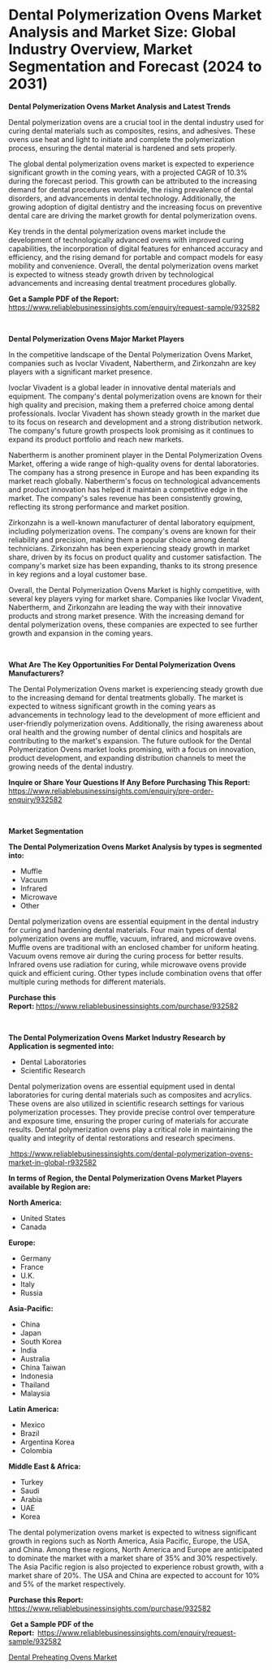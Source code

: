 <p><h1>Dental Polymerization Ovens Market Analysis and Market Size: Global Industry Overview, Market Segmentation and Forecast (2024 to 2031)</h1></p><p><strong>Dental Polymerization Ovens Market Analysis and Latest Trends</strong></p>
<p><p>Dental polymerization ovens are a crucial tool in the dental industry used for curing dental materials such as composites, resins, and adhesives. These ovens use heat and light to initiate and complete the polymerization process, ensuring the dental material is hardened and sets properly.</p><p>The global dental polymerization ovens market is expected to experience significant growth in the coming years, with a projected CAGR of 10.3% during the forecast period. This growth can be attributed to the increasing demand for dental procedures worldwide, the rising prevalence of dental disorders, and advancements in dental technology. Additionally, the growing adoption of digital dentistry and the increasing focus on preventive dental care are driving the market growth for dental polymerization ovens.</p><p>Key trends in the dental polymerization ovens market include the development of technologically advanced ovens with improved curing capabilities, the incorporation of digital features for enhanced accuracy and efficiency, and the rising demand for portable and compact models for easy mobility and convenience. Overall, the dental polymerization ovens market is expected to witness steady growth driven by technological advancements and increasing dental treatment procedures globally.</p></p>
<p><strong>Get a Sample PDF of the Report:&nbsp;</strong> <a href="https://www.reliablebusinessinsights.com/enquiry/request-sample/932582">https://www.reliablebusinessinsights.com/enquiry/request-sample/932582</a></p>
<p>&nbsp;</p>
<p><strong>Dental Polymerization Ovens Major Market Players</strong></p>
<p><p>In the competitive landscape of the Dental Polymerization Ovens Market, companies such as Ivoclar Vivadent, Nabertherm, and Zirkonzahn are key players with a significant market presence. </p><p>Ivoclar Vivadent is a global leader in innovative dental materials and equipment. The company's dental polymerization ovens are known for their high quality and precision, making them a preferred choice among dental professionals. Ivoclar Vivadent has shown steady growth in the market due to its focus on research and development and a strong distribution network. The company's future growth prospects look promising as it continues to expand its product portfolio and reach new markets.</p><p>Nabertherm is another prominent player in the Dental Polymerization Ovens Market, offering a wide range of high-quality ovens for dental laboratories. The company has a strong presence in Europe and has been expanding its market reach globally. Nabertherm's focus on technological advancements and product innovation has helped it maintain a competitive edge in the market. The company's sales revenue has been consistently growing, reflecting its strong performance and market position.</p><p>Zirkonzahn is a well-known manufacturer of dental laboratory equipment, including polymerization ovens. The company's ovens are known for their reliability and precision, making them a popular choice among dental technicians. Zirkonzahn has been experiencing steady growth in market share, driven by its focus on product quality and customer satisfaction. The company's market size has been expanding, thanks to its strong presence in key regions and a loyal customer base.</p><p>Overall, the Dental Polymerization Ovens Market is highly competitive, with several key players vying for market share. Companies like Ivoclar Vivadent, Nabertherm, and Zirkonzahn are leading the way with their innovative products and strong market presence. With the increasing demand for dental polymerization ovens, these companies are expected to see further growth and expansion in the coming years.</p></p>
<p>&nbsp;</p>
<p><strong>What Are The Key Opportunities For Dental Polymerization Ovens Manufacturers?</strong></p>
<p><p>The Dental Polymerization Ovens market is experiencing steady growth due to the increasing demand for dental treatments globally. The market is expected to witness significant growth in the coming years as advancements in technology lead to the development of more efficient and user-friendly polymerization ovens. Additionally, the rising awareness about oral health and the growing number of dental clinics and hospitals are contributing to the market's expansion. The future outlook for the Dental Polymerization Ovens market looks promising, with a focus on innovation, product development, and expanding distribution channels to meet the growing needs of the dental industry.</p></p>
<p><strong>Inquire or Share Your Questions If Any Before Purchasing This Report:</strong> <a href="https://www.reliablebusinessinsights.com/enquiry/pre-order-enquiry/932582">https://www.reliablebusinessinsights.com/enquiry/pre-order-enquiry/932582</a></p>
<p>&nbsp;</p>
<p><strong>Market Segmentation</strong></p>
<p><strong>The Dental Polymerization Ovens Market Analysis by types is segmented into:</strong></p>
<p><ul><li>Muffle</li><li>Vacuum</li><li>Infrared</li><li>Microwave</li><li>Other</li></ul></p>
<p><p>Dental polymerization ovens are essential equipment in the dental industry for curing and hardening dental materials. Four main types of dental polymerization ovens are muffle, vacuum, infrared, and microwave ovens. Muffle ovens are traditional with an enclosed chamber for uniform heating. Vacuum ovens remove air during the curing process for better results. Infrared ovens use radiation for curing, while microwave ovens provide quick and efficient curing. Other types include combination ovens that offer multiple curing methods for different materials.</p></p>
<p><strong>Purchase this Report:&nbsp;</strong><a href="https://www.reliablebusinessinsights.com/purchase/932582">https://www.reliablebusinessinsights.com/purchase/932582</a></p>
<p>&nbsp;</p>
<p><strong>The Dental Polymerization Ovens Market Industry Research by Application is segmented into:</strong></p>
<p><ul><li>Dental Laboratories</li><li>Scientific Research</li></ul></p>
<p><p>Dental polymerization ovens are essential equipment used in dental laboratories for curing dental materials such as composites and acrylics. These ovens are also utilized in scientific research settings for various polymerization processes. They provide precise control over temperature and exposure time, ensuring the proper curing of materials for accurate results. Dental polymerization ovens play a critical role in maintaining the quality and integrity of dental restorations and research specimens.</p></p>
<p><a href="https://www.reliablebusinessinsights.com/dental-polymerization-ovens-market-in-global-r932582">&nbsp;https://www.reliablebusinessinsights.com/dental-polymerization-ovens-market-in-global-r932582</a></p>
<p><strong>In terms of Region, the Dental Polymerization Ovens Market Players available by Region are:</strong></p>
<p>
    <p> <strong> North America: </strong>
        <ul>
            <li>United States</li>
            <li>Canada</li>
        </ul>
        </p> 
    <p> <strong> Europe: </strong>
        <ul>
            <li>Germany</li>
            <li>France</li>
            <li>U.K.</li>
            <li>Italy</li>
            <li>Russia</li>
        </ul>
        </p> 
    <p> <strong> Asia-Pacific: </strong>
        <ul>
            <li>China</li>
            <li>Japan</li>
            <li>South Korea</li>
            <li>India</li>
            <li>Australia</li>
            <li>China Taiwan</li>
            <li>Indonesia</li>
            <li>Thailand</li>
            <li>Malaysia</li>
        </ul>
        </p> 
    <p> <strong> Latin America: </strong>
        <ul>
            <li>Mexico</li>
            <li>Brazil</li>
            <li>Argentina Korea</li>
            <li>Colombia</li>
        </ul>
        </p> 
    <p> <strong> Middle East & Africa: </strong>
        <ul>
            <li>Turkey</li>
            <li>Saudi</li>
            <li>Arabia</li>
            <li>UAE</li>
            <li>Korea</li>
        </ul>
    </p>
    </p>
<p><p>The dental polymerization ovens market is expected to witness significant growth in regions such as North America, Asia Pacific, Europe, the USA, and China. Among these regions, North America and Europe are anticipated to dominate the market with a market share of 35% and 30% respectively. The Asia Pacific region is also projected to experience robust growth, with a market share of 20%. The USA and China are expected to account for 10% and 5% of the market respectively.</p></p>
<p><strong>Purchase this Report: </strong><a href="https://www.reliablebusinessinsights.com/purchase/932582">https://www.reliablebusinessinsights.com/purchase/932582</a></p>
<p>&nbsp;<strong>Get a Sample PDF of the Report:&nbsp;&nbsp;</strong><a href="https://www.reliablebusinessinsights.com/enquiry/request-sample/932582">https://www.reliablebusinessinsights.com/enquiry/request-sample/932582</a></p>
<p><strong></strong></p>
<p><p><a href="https://github.com/nafisalvee228/Market-Research-Report-List-2/blob/main/dental-preheating-ovens-market.md">Dental Preheating Ovens Market</a></p></p>
